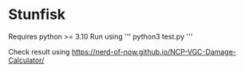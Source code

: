 # Stunfisk

Requires python >= 3.10
Run using
'''
python3 test.py
'''

Check result using
https://nerd-of-now.github.io/NCP-VGC-Damage-Calculator/
